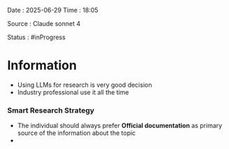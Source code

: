 Date : 2025-06-29  Time : 18:05

Source : Claude sonnet 4

Status : #inProgress 
# Information
- Using LLMs for research is very good decision 
- Industry professional use it all the time
### Smart Research Strategy
- The individual should always prefer **Official documentation** as primary source of the information about the topic
- 